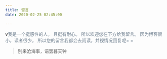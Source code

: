 ```yaml
---
title: 留言
date: 2020-02-25 02:45:00

---
```

v<font color='SlateGray'>我是一个挺感性的人。
且挺有耐心。
所以欢迎您在下方给我留言。
因为博客很小，读者很少，
所以您的留言我都会去阅读，并视情况回复呢= =
</font>

> 别来沧海事，语罢暮天钟